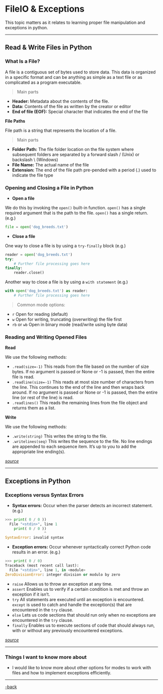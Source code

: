 # FileIO & Exceptions

This topic matters as it relates to learning proper file manipulation and exceptions in python.

---

## Read & Write Files in Python

### What Is a File?

A file is a contiguous set of bytes used to store data. This data is organized in a specific format and can be anything as simple as a text file or as complicated as a program executable.

> Main parts

* **Header:** Metadata about the contents of the file.
* **Data:** Contents of the file as written by the creator or editor
* **End of file (EOF):** Special character that indicates the end of the file

**File Paths**

File path is a string that represents the location of a file.

>Main parts

* **Folder Path:** The file folder location on the file system where subsequent folders are separated by a forward slash / (Unix) or backslash \ (Windows)
* **File Name:** The actual name of the file
* **Extension:** The end of the file path pre-pended with a period (.) used to indicate the file type

### Opening and Closing a File in Python

* **Open a file**

We do this by invoking the `open()` built-in function. `open()` has a single required argument that is the path to the file. `open()` has a single return. (e.g.)

```python
file = open('dog_breeds.txt')
```
* **Close a file**

One way to close a file is by using a `try-finally` block (e.g.)

```python
reader = open('dog_breeds.txt')
try:
    # Further file processing goes here
finally:
    reader.close()
```

Another way to close a file is by using a `with statement` (e.g.)

```python
with open('dog_breeds.txt') as reader:
    # Further file processing goes here
```

>Common mode options:

* `r`	Open for reading (default)
* `w`	Open for writing, truncating (overwriting) the file first
* `rb` or `wb`	Open in binary mode (read/write using byte data)


### Reading and Writing Opened Files

**Read**

We use the following methods:

* `.read(size=-1)`	This reads from the file based on the number of size bytes. If no argument is passed or None or -1 is passed, then the entire file is read.
* `.readline(size=-1)`	This reads at most size number of characters from the line. This continues to the end of the line and then wraps back around. If no argument is passed or None or -1 is passed, then the entire line (or rest of the line) is read.
* `.readlines()` This reads the remaining lines from the file object and returns them as a list.

**Write**

We use the following methods:

* `.write(string)`	This writes the string to the file.
* `.writelines(seq)` This writes the sequence to the file. No line endings are appended to each sequence item. It’s up to you to add the appropriate line ending(s).

[*source*](https://realpython.com/read-write-files-python/)

---

## Exceptions in Python

### Exceptions versus Syntax Errors

* **Syntax errors:** Occur when the parser detects an incorrect statement. (e.g.)

```python
>>> print( 0 / 0 ))
  File "<stdin>", line 1
    print( 0 / 0 ))
                  ^
SyntaxError: invalid syntax
```

* **Exception errors:** Occur whenever syntactically correct Python code results in an error. (e.g.)

```python
>>> print( 0 / 0)
Traceback (most recent call last):
  File "<stdin>", line 1, in <module>
ZeroDivisionError: integer division or modulo by zero
```

* `raise` Allows us to throw an exception at any time. 
* `assert` Enables us to verify if a certain condition is met and throw an exception if it isn’t.
* `try` All statements are executed until an exception is encountered.
`except` is used to catch and handle the exception(s) that are encountered in the `try` clause.
* `else` Lets us code sections that should run only when no exceptions are encountered in the `try` clause.
* `finally` Enables us to execute sections of code that should always run, with or without any previously encountered exceptions.

[*source*](https://realpython.com/python-exceptions/)

---

### Things I want to know more about

* I would like to know more about other options for modes to work with files and how to implement exceptions efficiently.

---

[-back](https://alexriverau.github.io/reading-notes/code401)
